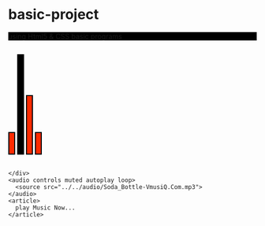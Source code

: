 # basic-project
using Html5 &amp; CSS basic programs

<!DOCTYPE html>
<html lang="en">
<head>
    <meta charset="UTF-8">
    <meta name="viewport" content="width=device-width, initial-scale=1.0">
    <title>Document</title>
<style>
    
#bass{
    animation: none;
 margin-left: 650px;
 margin-top: 400px;
word-spacing: 10px;

}
p{
    animation-duration: 0.50s;
    animation-iteration-count: infinite;
    background-color: black;
}

#line{
    border: 2px solid black;
    height: 200px;
    width: 10px;
    display: inline-block;
    animation-name: bass1;
    
   
    
   

}
@keyframes bass1 {
    0%{
        height: 0px;
        margin-top: 0px;
        background-color: yellow;
    }
    25%{
       height: 50px;
       margin-top: -50px;
        background-color: red;
    }
    50%{
       height: 100px;
       margin-top: -100px;
        background-color: blue;
    }
    100%{
        height: 200px;
        margin-top: -200px;
        background-color: burlywood;
       
        
    }
    
}
article{
    font-size: xx-large;
    margin-top: 50px;
    text-align: center;
}
audio{
    margin-left: 550px;
}
  #line2{
    border: 2px solid black;
    height: 200px;
    width: 10px;
    display: inline-block;
    animation-name: bass2;
    animation-duration: 0.50s;
    animation-iteration-count: infinite;
   
   
}
@keyframes bass2 {
    0%{
        height: 0px;
        margin-top: 0px;
        background-color: yellow;
    }
    25%{
       height: 50px;
       margin-top: 0px;
        background-color: red;
    }
    50%{
       height: 100px;
       margin-top: -150px;
        background-color: blue;
    }
    100%{
        height: 200px;
        margin-top: -150px;
        background-color: burlywood;
       
        
    } 
    
}
 #line3{
    border: 2px solid black;
    height: 200px;
    width: 10px;
    display: inline-block;
    
    animation-name: bass3;
    animation-duration: 0.50s;
    animation-iteration-count: infinite;
   
   

}
@keyframes bass3 {
    0%{
        height:0px ;
        background-color: yellow;
    }
    25%{
        height: 50px;
        margin-top: -50px;
        background-color: red;
    }
    50%{
        height: 100px;
        background-color: blue;
    }
    100%{
        height: 200px;
        background-color: burlywood;
    }
    
}
#line4{
    border: 2px solid black;
    height: 200px;
    width: 10px;
    display: inline-block;
    animation-name: bass4;
    animation-duration: 0.50s;
    animation-iteration-count: infinite;
   
   

}
@keyframes bass4 {
    0%{
        height:200px ;
        background-color: yellow;
    }
    25%{
        height: 100px;
        background-color: red;
    }
    50%{
        height: 50px;
        background-color: blue;
    }
    100%{
        height: 0px;
        background-color: burlywood;
    }
    
}
#line5{
    border: 2px solid black;
    height: 200px;
    width: 10px;
    display: inline-block;
    animation-name: bass5;
    animation-duration: 0.50s;
    animation-iteration-count: infinite;
   
   

}
@keyframes bass5 {
    0%{
        height:0px ;
        background-color: yellow;
    }
    25%{
        height: 50px;
        background-color: red;
    }
    50%{
        height: 100px;
        background-color: blue;
    }
    100%{
        height: 200px;
        background-color: burlywood;
    }
    
}
#line6{
    border: 2px solid black;
    height: 200px;
    width: 10px;
    display: inline-block;
    /* animation-name: bass6;
    animation-duration: 0.50s;
    animation-iteration-count: infinite; */
    visibility: hidden;
    
   

}
@keyframes bass6 {
    0%{
        height:200px ;
        background-color: yellow;
    }
    25%{
        height: 100px;
        background-color: red;
    }
    50%{
        height: 50px;
        background-color: blue;
    }
    100%{
        height: 0px;
        background-color: burlywood;
    }
    
} 

</style>
</head>
<body>
    <div id="bass">
      <p id="line" > </p>
      <p id="line2" > </p>
      <p id="line3" > </p>
      <p id="line4" > </p>
      <p id="line5" > </p>
      <p id="line6" > </p>
      
      
    </div>
    <audio controls muted autoplay loop>
      <source src="../../audio/Soda_Bottle-VmusiQ.Com.mp3">
    </audio>
    <article>
      play Music Now...
    </article>
   
</body>
</html>
